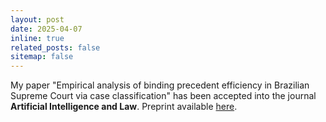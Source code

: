 ```yaml
---
layout: post
date: 2025-04-07
inline: true
related_posts: false
sitemap: false
---
```


My paper "Empirical analysis of binding precedent efficiency in Brazilian
Supreme Court via case classification" has been accepted into the journal
**Artificial Intelligence and Law**. Preprint available 
[here](https://arxiv.org/abs/2407.07004).
